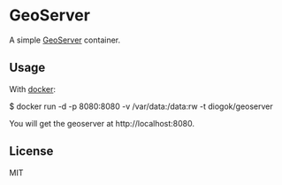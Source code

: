 # GeoServer

A simple [GeoServer](http://geoserver.org/) container.

## Usage

With [docker](http://docker.io):

  $ docker run -d -p 8080:8080 -v /var/data:/data:rw -t diogok/geoserver

You will get the geoserver at http://localhost:8080.

## License

MIT

